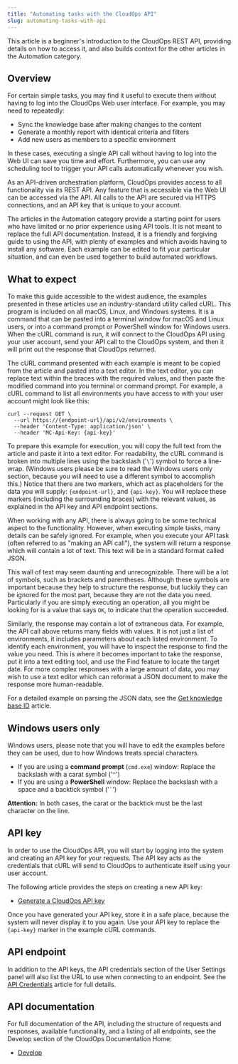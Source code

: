 ```yaml
---
title: "Automating tasks with the CloudOps API"
slug: automating-tasks-with-api
---
```




This article is a beginner's introduction to the CloudOps REST API, providing details on how to access it, and also builds context for the other articles in the Automation category.

## Overview

For certain simple tasks, you may find it useful to execute them without having to log into the CloudOps Web user interface. For example, you may need to repeatedly:

-   Sync the knowledge base after making changes to the content
-   Generate a monthly report with identical criteria and filters
-   Add new users as members to a specific environment

In these cases, executing a single API call without having to log into the Web UI can save you time and effort. Furthermore, you can use any scheduling tool to trigger your API calls automatically whenever you wish.

As an API-driven orchestration platform, CloudOps provides access to all functionality via its REST API. Any feature that is accessible via the Web UI can be accessed via the API. All calls to the API are secured via HTTPS connections, and an API key that is unique to your account.

The articles in the Automation category provide a starting point for users who have limited or no prior experience using API tools. It is not meant to replace the full API documentation. Instead, it is a friendly and forgiving guide to using the API, with plenty of examples and which avoids having to install any software. Each example can be edited to fit your particular situation, and can even be used together to build automated workflows.

## What to expect

To make this guide accessible to the widest audience, the examples presented in these articles use an industry-standard utility called cURL. This program is included on all macOS, Linux, and Windows systems. It is a command that can be pasted into a terminal window for macOS and Linux users, or into a command prompt or PowerShell window for Windows users. When the cURL command is run, it will connect to the CloudOps API using your user account, send your API call to the CloudOps system, and then it will print out the response that CloudOps returned.

The cURL command presented with each example is meant to be copied from the article and pasted into a text editor. In the text editor, you can replace text within the braces with the required values, and then paste the modified command into you terminal or command prompt. For example, a cURL command to list all environments you have access to with your user account might look like this:

```
curl --request GET \
  --url https://{endpoint-url}/api/v2/environments \
  --header 'Content-Type: application/json' \
  --header 'MC-Api-Key: {api-key}'
```

To prepare this example for execution, you will copy the full text from the article and paste it into a text editor. For readability, the cURL command is broken into multiple lines using the backslash \('`\`'\) symbol to force a line-wrap. \(Windows users please be sure to read the Windows users only section, because you will need to use a different symbol to accomplish this.\) Notice that there are two markers, which act as placeholders for the data you will supply: `{endpoint-url}`, and `{api-key}`. You will replace these markers \(including the surrounding braces\) with the relevant values, as explained in the API key and API endpoint sections.

When working with any API, there is always going to be some technical aspect to the functionality. However, when executing simple tasks, many details can be safely ignored. For example, when you execute your API task \(often referred to as "making an API call"\), the system will return a response which will contain a lot of text. This text will be in a standard format called JSON.

This wall of text may seem daunting and unrecognizable. There will be a lot of symbols, such as brackets and parentheses. Although these symbols are important because they help to structure the response, but luckily they can be ignored for the most part, because they are not the data you need. Particularly if you are simply executing an operation, all you might be looking for is a value that says `OK`, to indicate that the operation succeeded.

Similarly, the response may contain a lot of extraneous data. For example, the API call above returns many fields with values. It is not just a list of environments, it includes parameters about each listed environment. To identify each environment, you will have to inspect the response to find the value you need. This is where it becomes important to take the response, put it into a text editing tool, and use the Find feature to locate the target date. For more complex responses with a large amount of data, you may wish to use a text editor which can reformat a JSON document to make the response more human-readable.

For a detailed example on parsing the JSON data, see the [Get knowledge base ID](automation-get-knowledge-base.md) article.

## Windows users only

Windows users, please note that you will have to edit the examples before they can be used, due to how Windows treats special characters.

-   If you are using a **command prompt** \(`cmd.exe`\) window: Replace the backslash with a carat symbol \('`^`'\)
-   If you are using a **PowerShell** window: Replace the backslash with a space and a backtick symbol \('`` ` ``'\)

**Attention:** In both cases, the carat or the backtick must be the last character on the line.

## API key

In order to use the CloudOps API, you will start by logging into the system and creating an API key for your requests. The API key acts as the credentials that cURL will send to CloudOps to authenticate itself using your user account.

The following article provides the steps on creating a new API key:

-   [Generate a CloudOps API key](../how-to/how-to-cloudmc-api-key.md)

Once you have generated your API key, store it in a safe place, because the system will never display it to you again. Use your API key to replace the `{api-key}` marker in the example cURL commands.

## API endpoint

In addition to the API keys, the API credentials section of the User Settings panel will also list the URL to use when connecting to an endpoint. See the [API Credentials](api-credentials.md) article for full details.

## API documentation

For full documentation of the API, including the structure of requests and responses, available functionality, and a listing of all endpoints, see the Develop section of the CloudOps Documentation Home:

-   [Develop](https://docs.cloudops.com/#/develop/)

